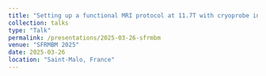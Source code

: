 ```yaml
---
title: "Setting up a functional MRI protocol at 11.7T with cryoprobe in mice"
collection: talks
type: "Talk"
permalink: /presentations/2025-03-26-sfrmbm
venue: "SFRMBM 2025"
date: 2025-03-26
location: "Saint-Malo, France"
---
```

